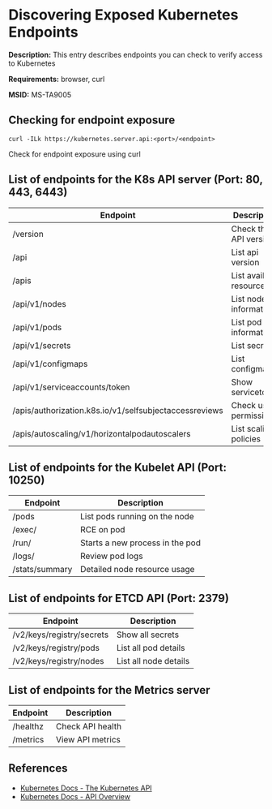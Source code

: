 # Discovering Exposed Kubernetes Endpoints

**Description:** This entry describes endpoints you can check to verify access to Kubernetes

**Requirements:** browser, curl

**MSID:** MS-TA9005

## Checking for endpoint exposure

```
curl -ILk https://kubernetes.server.api:<port>/<endpoint>
```

Check for endpoint exposure using curl

## List of endpoints for the K8s API server (Port: 80, 443, 6443)

| Endpoint                                               | Description              |
| -------------------------------------------------------|--------------------------|
| /version                                               | Check the API version    |
| /api                                                   | List api version         |
| /apis                                                  | List available resources |
| /api/v1/nodes                                          | List node information    |
| /api/v1/pods                                           | List pod information     |
| /api/v1/secrets                                        | List secrets             |
| /api/v1/configmaps                                     | List configmaps          | 
| /api/v1/serviceaccounts/token                          | Show servicetoken        |
| /apis/authorization.k8s.io/v1/selfsubjectaccessreviews | Check user permission    |
| /apis/autoscaling/v1/horizontalpodautoscalers          | List scaling policies    |

## List of endpoints for the Kubelet API (Port: 10250)

| Endpoint       | Description                     |
| ---------------|---------------------------------|
| /pods          | List pods running on the node   |
| /exec/<pod>    | RCE on pod                      |
| /run/<pod>     | Starts a new process in the pod |
| /logs/<pod>    | Review pod logs                 |
| /stats/summary | Detailed node resource usage    |

## List of endpoints for ETCD API (Port: 2379)
| Endpoint                  | Description           |
| --------------------------|-----------------------|
| /v2/keys/registry/secrets | Show all secrets      |
| /v2/keys/registry/pods    | List all pod details  |                     |
| /v2/keys/registry/nodes   | List all node details |

## List of endpoints for the Metrics server

| Endpoint | Description              |
| ---------|--------------------------|
| /healthz | Check API health         |
| /metrics | View API metrics         |
  
## References
* [Kubernetes Docs - The Kubernetes API](https://kubernetes.io/docs/concepts/overview/kubernetes-api/)
* [Kubernetes Docs - API Overview](https://kubernetes.io/docs/reference/using-api/)
